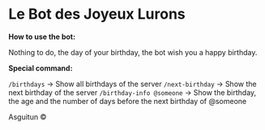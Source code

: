 # Le Bot des Joyeux Lurons

**How to use the bot:**

Nothing to do, the day of your birthday, the bot wish you a happy birthday.

**Special command:**

`/birthdays` -> Show all birthdays of the server
`/next-birthday` -> Show the next birthday of the server
`/birthday-info @someone` -> Show the birthday, the age and the number of days before the next birthday of @someone

Asguitun ©
